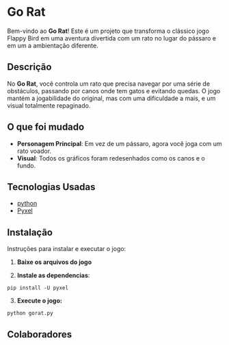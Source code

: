 # Go Rat

Bem-vindo ao **Go Rat**! Este é um projeto que transforma o clássico jogo Flappy Bird em uma aventura divertida com um rato no lugar do pássaro e em um a ambientação diferente. 

## Descrição

No **Go Rat**, você controla um rato que precisa navegar por uma série de obstáculos, passando por canos onde tem gatos e evitando quedas. O jogo mantém a jogabilidade do original, mas com uma dificuldade a mais, e um visual totalmente repaginado.

## O que foi mudado

- **Personagem Principal**: Em vez de um pássaro, agora você joga com um rato voador.
- **Visual**: Todos os gráficos foram redesenhados como os canos e o fundo.

## Tecnologias Usadas

- [python](https://www.python.org/)
- [Pyxel](https://github.com/kitao/pyxel)


## Instalação

Instruções para instalar e executar o jogo:

1. **Baixe os arquivos do jogo**

   

3. **Instale as dependencias**:
```
pip install -U pyxel
```


3. **Execute o jogo:**
```
python gorat.py
```



## Colaboradores







 












